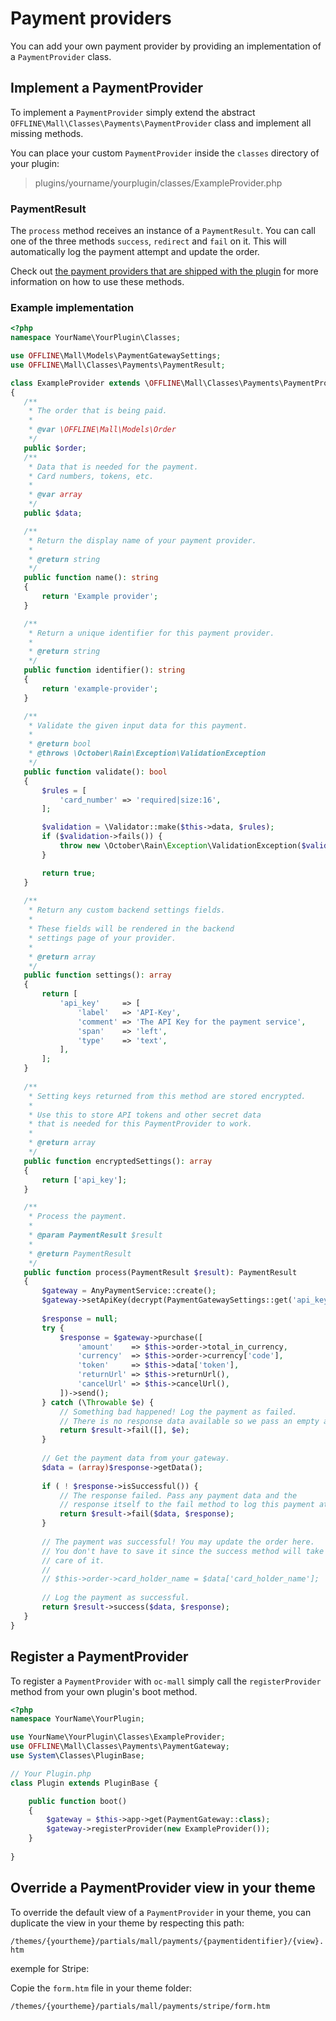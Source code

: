 # Payment providers

You can add your own payment provider by providing an implementation of a `PaymentProvider` class.
 
## Implement a PaymentProvider 

To implement a `PaymentProvider` simply extend the abstract `OFFLINE\Mall\Classes\Payments\PaymentProvider` class and
 implement all missing methods. 
 
You can place your custom `PaymentProvider` inside the `classes` directory of your plugin:

> plugins/yourname/yourplugin/classes/ExampleProvider.php
 
### PaymentResult

The `process` method receives an instance of a `PaymentResult`. You can call one of the three methods `success`, 
`redirect` and `fail` on it. This will automatically log the payment attempt and update the order. 

Check out [the payment providers that are shipped with the plugin](https://github.com/OFFLINE-GmbH/oc-mall-plugin/tree/develop/classes/payments) for more information on how to use these 
methods.

### Example implementation
 
 ```php
<?php
namespace YourName\YourPlugin\Classes;

use OFFLINE\Mall\Models\PaymentGatewaySettings;
use OFFLINE\Mall\Classes\Payments\PaymentResult;

class ExampleProvider extends \OFFLINE\Mall\Classes\Payments\PaymentProvider
{
    /**
     * The order that is being paid.
     *
     * @var \OFFLINE\Mall\Models\Order
     */
    public $order;
    /**
     * Data that is needed for the payment.
     * Card numbers, tokens, etc. 
     *
     * @var array
     */
    public $data;

    /**
     * Return the display name of your payment provider.
     *
     * @return string
     */
    public function name(): string
    {
        return 'Example provider';
    }

    /**
     * Return a unique identifier for this payment provider.
     *
     * @return string
     */
    public function identifier(): string
    {
        return 'example-provider';
    }

    /**
     * Validate the given input data for this payment.
     *
     * @return bool
     * @throws \October\Rain\Exception\ValidationException
     */
    public function validate(): bool
    {
        $rules = [
            'card_number' => 'required|size:16',
        ];

        $validation = \Validator::make($this->data, $rules);
        if ($validation->fails()) {
            throw new \October\Rain\Exception\ValidationException($validation);
        }

        return true;
    }
    
    /**
     * Return any custom backend settings fields.
     * 
     * These fields will be rendered in the backend
     * settings page of your provider. 
     *
     * @return array
     */
    public function settings(): array
    {
        return [
            'api_key'     => [
                'label'   => 'API-Key',
                'comment' => 'The API Key for the payment service',
                'span'    => 'left',
                'type'    => 'text',
            ],
        ];
    }
    
    /**
     * Setting keys returned from this method are stored encrypted.
     *
     * Use this to store API tokens and other secret data
     * that is needed for this PaymentProvider to work.
     *
     * @return array
     */
    public function encryptedSettings(): array
    {
        return ['api_key'];
    }

    /**
     * Process the payment.
     *
     * @param PaymentResult $result
     *
     * @return PaymentResult
     */
    public function process(PaymentResult $result): PaymentResult
    {
        $gateway = AnyPaymentService::create();
        $gateway->setApiKey(decrypt(PaymentGatewaySettings::get('api_key')));
        
        $response = null;
        try {
            $response = $gateway->purchase([
                'amount'    => $this->order->total_in_currency,
                'currency'  => $this->order->currency['code'],
                'token'     => $this->data['token'],
                'returnUrl' => $this->returnUrl(),
                'cancelUrl' => $this->cancelUrl(),
            ])->send();
        } catch (\Throwable $e) {
            // Something bad happened! Log the payment as failed.
            // There is no response data available so we pass an empty array.
            return $result->fail([], $e);
        }
        
        // Get the payment data from your gateway. 
        $data = (array)$response->getData();
        
        if ( ! $response->isSuccessful()) {
            // The response failed. Pass any payment data and the
            // response itself to the fail method to log this payment attempt.
            return $result->fail($data, $response);
        }
        
        // The payment was successful! You may update the order here.
        // You don't have to save it since the success method will take
        // care of it.
        //
        // $this->order->card_holder_name = $data['card_holder_name'];
        
        // Log the payment as successful.
        return $result->success($data, $response);
    }
}
```

## Register a PaymentProvider

To register a `PaymentProvider` with `oc-mall` simply call the `registerProvider` method from your own plugin's boot 
method.

```php
<?php
namespace YourName\YourPlugin;

use YourName\YourPlugin\Classes\ExampleProvider;
use OFFLINE\Mall\Classes\Payments\PaymentGateway;
use System\Classes\PluginBase;

// Your Plugin.php
class Plugin extends PluginBase {

    public function boot()
    {
        $gateway = $this->app->get(PaymentGateway::class);
        $gateway->registerProvider(new ExampleProvider());
    }
    
}
```

## Override a PaymentProvider view in your theme

To override the default view of a `PaymentProvider` in your theme, you can duplicate the view in your theme by respecting this path: 

`/themes/{yourtheme}/partials/mall/payments/{paymentidentifier}/{view}.htm` 

exemple for Stripe: 

Copie the `form.htm` file in your theme folder: 

`/themes/{yourtheme}/partials/mall/payments/stripe/form.htm` 

